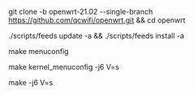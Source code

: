 git clone -b openwrt-21.02 --single-branch https://github.com/qcwifi/openwrt.git && cd openwrt

./scripts/feeds update -a && ./scripts/feeds install -a

make menuconfig

make kernel_menuconfig -j6 V=s

make -j6 V=s
